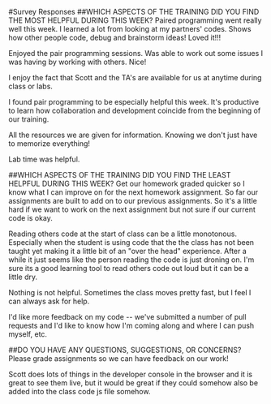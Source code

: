 #Survey Responses
##WHICH ASPECTS OF THE TRAINING DID YOU FIND THE MOST HELPFUL DURING THIS WEEK?
Paired programming went really well this week. I learned a lot from looking at my partners' codes. Shows how other people code, debug and brainstorm ideas! Loved it!!!

Enjoyed the pair programming sessions. Was able to work out some issues I was having by working with others. Nice!

I enjoy the fact that Scott and the TA's are available for us at anytime during class or labs.

I found pair programming to be especially helpful this week. It's productive to learn how collaboration and development coincide from the beginning of our training.

All the resources we are given for information. Knowing we don't just have to memorize everything!

Lab time was helpful.



##WHICH ASPECTS OF THE TRAINING DID YOU FIND THE LEAST HELPFUL DURING THIS WEEK?
Get our homework graded quicker so I know what I can improve on for the next homework assignment. So far our assignments are built to add on to our previous assignments. So it's a little hard if we want to work on the next assignment but not sure if our current code is okay.

Reading others code at the start of class can be a little monotonous. Especially when the student is using code that the the class has not been taught yet making it a little bit of an "over the head" experience. After a while it just seems like the person reading the code is just droning on. I'm sure its a good learning tool to read others code out loud but it can be a little dry.

Nothing is not helpful. Sometimes the class moves pretty fast, but I feel I can always ask for help.

I'd like more feedback on my code -- we've submitted a number of pull requests and I'd like to know how I'm coming along and where I can push myself, etc.


##DO YOU HAVE ANY QUESTIONS, SUGGESTIONS, OR CONCERNS?
Please grade assignments so we can have feedback on our work!

Scott does lots of things in the developer console in the browser and it is great to see them live, but it would be great if they could somehow also be added into the class code js file somehow.
